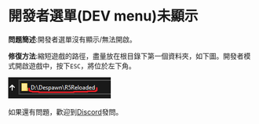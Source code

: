 # 開發者選單\(DEV menu\)未顯示

**問題簡述**:‌開發者選單沒有顯示/無法開啟。‌

**修復方法**:縮短遊戲的路徑，盡量放在根目錄下第一個資料夾，如下圖。‌‌開發者模式開啟遊戲中，按下`ESC`，將位於左下角。

![](../../.gitbook/assets/image%20%2815%29.png)

如果還有問題，歡迎到[Discord](https://discord.gg/JPb3NAWChv)發問。

